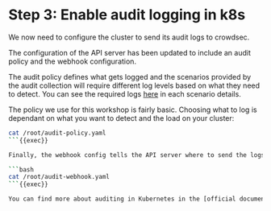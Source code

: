 # Step 3: Enable audit logging in k8s

We now need to configure the cluster to send its audit logs to crowdsec.

The configuration of the API server has been updated to include an audit policy and the webhook configuration.

The audit policy defines what gets logged and the scenarios provided by the audit collection will require different log levels based on what they need to detect.
You can see the required logs [here](https://app.crowdsec.net/hub/author/crowdsecurity/collections/k8s-audit) in each scenario details.

The policy we use for this workshop is fairly basic. Choosing what to log is dependant on what you want to detect and the load on your cluster:

```bash
cat /root/audit-policy.yaml
```{{exec}}

Finally, the webhook config tells the API server where to send the logs.

```bash
cat /root/audit-webhook.yaml
```{{exec}}

You can find more about auditing in Kubernetes in the [official documentation](https://kubernetes.io/docs/tasks/debug/debug-cluster/audit/)